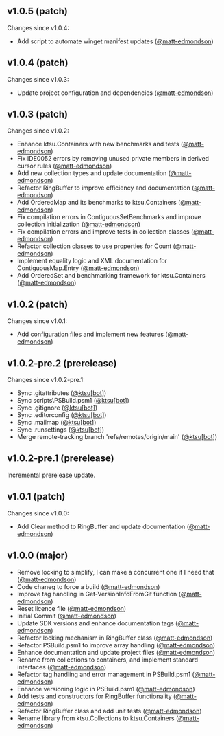 ## v1.0.5 (patch)

Changes since v1.0.4:

- Add script to automate winget manifest updates ([@matt-edmondson](https://github.com/matt-edmondson))
## v1.0.4 (patch)

Changes since v1.0.3:

- Update project configuration and dependencies ([@matt-edmondson](https://github.com/matt-edmondson))
## v1.0.3 (patch)

Changes since v1.0.2:

- Enhance ktsu.Containers with new benchmarks and tests ([@matt-edmondson](https://github.com/matt-edmondson))
- Fix IDE0052 errors by removing unused private members in derived cursor rules ([@matt-edmondson](https://github.com/matt-edmondson))
- Add new collection types and update documentation ([@matt-edmondson](https://github.com/matt-edmondson))
- Refactor RingBuffer to improve efficiency and documentation ([@matt-edmondson](https://github.com/matt-edmondson))
- Add OrderedMap and its benchmarks to ktsu.Containers ([@matt-edmondson](https://github.com/matt-edmondson))
- Fix compilation errors in ContiguousSetBenchmarks and improve collection initialization ([@matt-edmondson](https://github.com/matt-edmondson))
- Fix compilation errors and improve tests in collection classes ([@matt-edmondson](https://github.com/matt-edmondson))
- Refactor collection classes to use properties for Count ([@matt-edmondson](https://github.com/matt-edmondson))
- Implement equality logic and XML documentation for ContiguousMap.Entry ([@matt-edmondson](https://github.com/matt-edmondson))
- Add OrderedSet and benchmarking framework for ktsu.Containers ([@matt-edmondson](https://github.com/matt-edmondson))
## v1.0.2 (patch)

Changes since v1.0.1:

- Add configuration files and implement new features ([@matt-edmondson](https://github.com/matt-edmondson))
## v1.0.2-pre.2 (prerelease)

Changes since v1.0.2-pre.1:

- Sync .gitattributes ([@ktsu[bot]](https://github.com/ktsu[bot]))
- Sync scripts\PSBuild.psm1 ([@ktsu[bot]](https://github.com/ktsu[bot]))
- Sync .gitignore ([@ktsu[bot]](https://github.com/ktsu[bot]))
- Sync .editorconfig ([@ktsu[bot]](https://github.com/ktsu[bot]))
- Sync .mailmap ([@ktsu[bot]](https://github.com/ktsu[bot]))
- Sync .runsettings ([@ktsu[bot]](https://github.com/ktsu[bot]))
- Merge remote-tracking branch 'refs/remotes/origin/main' ([@ktsu[bot]](https://github.com/ktsu[bot]))
## v1.0.2-pre.1 (prerelease)

Incremental prerelease update.
## v1.0.1 (patch)

Changes since v1.0.0:

- Add Clear method to RingBuffer and update documentation ([@matt-edmondson](https://github.com/matt-edmondson))
## v1.0.0 (major)

- Remove locking to simplify, I can make a concurrent one if I need that ([@matt-edmondson](https://github.com/matt-edmondson))
- Code chaneg to force a build ([@matt-edmondson](https://github.com/matt-edmondson))
- Improve tag handling in Get-VersionInfoFromGit function ([@matt-edmondson](https://github.com/matt-edmondson))
- Reset licence file ([@matt-edmondson](https://github.com/matt-edmondson))
- Initial Commit ([@matt-edmondson](https://github.com/matt-edmondson))
- Update SDK versions and enhance documentation tags ([@matt-edmondson](https://github.com/matt-edmondson))
- Refactor locking mechanism in RingBuffer class ([@matt-edmondson](https://github.com/matt-edmondson))
- Refactor PSBuild.psm1 to improve array handling ([@matt-edmondson](https://github.com/matt-edmondson))
- Enhance documentation and update project files ([@matt-edmondson](https://github.com/matt-edmondson))
- Rename from collections to containers, and implement standard interfaces ([@matt-edmondson](https://github.com/matt-edmondson))
- Refactor tag handling and error management in PSBuild.psm1 ([@matt-edmondson](https://github.com/matt-edmondson))
- Enhance versioning logic in PSBuild.psm1 ([@matt-edmondson](https://github.com/matt-edmondson))
- Add tests and constructors for RingBuffer functionality ([@matt-edmondson](https://github.com/matt-edmondson))
- Refactor RingBuffer class and add unit tests ([@matt-edmondson](https://github.com/matt-edmondson))
- Rename library from ktsu.Collections to ktsu.Containers ([@matt-edmondson](https://github.com/matt-edmondson))
